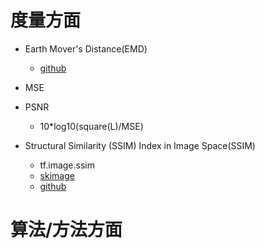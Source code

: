 # 度量方面

- Earth Mover's Distance(EMD)
  - [github](https://github.com/wmayner/pyemd)

- MSE

- PSNR
  - 10*log10(square(L)/MSE)

- Structural Similarity (SSIM) Index in Image Space(SSIM)
  - tf.image.ssim
  - [skimage](http://scikit-image.org/docs/dev/auto_examples/transform/plot_ssim.html)
  - [github](https://github.com/jterrace/pyssim)

# 算法/方法方面
